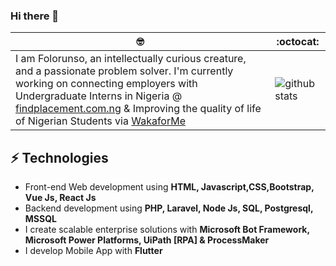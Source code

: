 ### Hi there 👋

 🤓 | :octocat:
--|--
I am Folorunso, an intellectually curious creature, and a passionate problem solver. I'm currently working on connecting employers with Undergraduate Interns in Nigeria @ [findplacement.com.ng](https://findplacement.com.ng) & Improving the quality of life of Nigerian Students via [WakaforMe](https://twitter.com/wakaforme_ng)|![github stats](https://github-readme-stats.vercel.app/api?username=devfolorunso&show_icons=true&line_height=60) 

<!-- ⚡ **Fun fact:** Scientific observations has proven that [@Tobby](https://twitter.com/mroluwatobby) has the features of human, Well! that could be true But just said in a wrong way! My curiousity has led me to discover his humanoid status --great mind, half-human, half-robot, and definitely half-spirit. 👽
 -->
## ⚡ Technologies 
- Front-end Web development using **HTML, Javascript,CSS,Bootstrap, Vue Js, React Js**
- Backend development using **PHP, Laravel, Node Js, SQL, Postgresql, MSSQL**
- I create scalable enterprise solutions with **Microsoft Bot Framework, Microsoft Power Platforms, UiPath [RPA] & ProcessMaker**
- I develop Mobile App with **Flutter**

